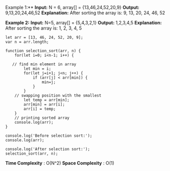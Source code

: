 Example 1:**
**Input:** N = 6, array[] = {13,46,24,52,20,9}
**Output:** 9,13,20,24,46,52
**Explanation:** After sorting the array is: 9, 13, 20, 24, 46, 52

**Example 2:**
**Input:** N=5, array[] = {5,4,3,2,1}
**Output:** 1,2,3,4,5
**Explanation:** After sorting the array is: 1, 2, 3, 4, 5

```
let arr = [13, 46, 24, 52, 20, 9];
var n = arr.length;

function selection_sort(arr, n) {
    for(let i=0; i<n-1; i++) {
    
   // find min element in array
        let min = i;
        for(let j=i+1; j<n; j++) {
            if (arr[j] < arr[min]) {
                min=j;
            }
        }
	// swapping position with the smallest
        let temp = arr[min];
        arr[min] = arr[i];
        arr[i] = temp;
    }
    // printing sorted array
    console.log(arr);
}

console.log('Before selection sort:');
console.log(arr);

console.log('After selection sort:');
selection_sort(arr, n);

```

**Time Complexity** : O(N^2)
**Space Complexity** : O(1)
